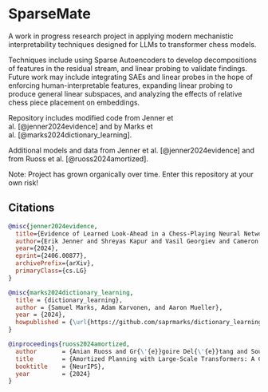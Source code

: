 # SparseMate

A work in progress research project in applying modern mechanistic interpretability techniques designed for LLMs to transformer chess models.

Techniques include using Sparse Autoencoders to develop decompositions of features in the residual stream, and linear probing to validate findings. Future work may include integrating SAEs and linear probes in the hope of enforcing human-interpretable features, expanding linear probing to produce general linear subspaces, and analyzing the effects of relative chess piece placement on embeddings.

Repository includes modified code from Jenner et al. [@jenner2024evidence] and by Marks et al. [@marks2024dictionary_learning].

Additional models and data from Jenner et al. [@jenner2024evidence] and from Ruoss et al. [@ruoss2024amortized].

Note: Project has grown organically over time. Enter this repository at your own risk!

## Citations

```bibtex
@misc{jenner2024evidence,
  title={Evidence of Learned Look-Ahead in a Chess-Playing Neural Network}, 
  author={Erik Jenner and Shreyas Kapur and Vasil Georgiev and Cameron Allen and Scott Emmons and Stuart Russell},
  year={2024},
  eprint={2406.00877},
  archivePrefix={arXiv},
  primaryClass={cs.LG}
}

@misc{marks2024dictionary_learning,
  title = {dictionary_learning},
  author = {Samuel Marks, Adam Karvonen, and Aaron Mueller},
  year = {2024},
  howpublished = {\url{https://github.com/saprmarks/dictionary_learning}},
}

@inproceedings{ruoss2024amortized,
  author       = {Anian Ruoss and Gr{\'{e}}goire Del{\'{e}}tang and Sourabh Medapati and Jordi Grau{-}Moya and Li Kevin Wenliang and Elliot Catt and John Reid and Cannada A. Lewis and Joel Veness and Tim Genewein},
  title        = {Amortized Planning with Large-Scale Transformers: A Case Study on Chess},
  booktitle    = {NeurIPS},
  year         = {2024}
}
